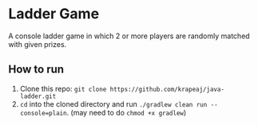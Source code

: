 # Ladder Game
A console ladder game in which 2 or more players are randomly matched with given prizes.

## How to run
1. Clone this repo: `git clone https://github.com/krapeaj/java-ladder.git`
2. `cd` into the cloned directory and run `./gradlew clean run --console=plain`. (may need to do `chmod +x gradlew`)


